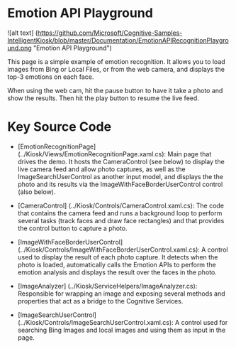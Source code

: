 # Emotion API Playground

![alt text] (https://github.com/Microsoft/Cognitive-Samples-IntelligentKiosk/blob/master/Documentation/EmotionAPIRecognitionPlayground.png "Emotion API Playground")

This page is a simple example of emotion recognition. It allows you to load images from Bing or Local Files, or from the web camera, and displays the top-3 emotions on each face.

When using the web cam, hit the pause button to have it take a photo and show the results. Then hit the play button to resume the live feed.

# Key Source Code

* [EmotionRecognitionPage] (../Kiosk/Views/EmotionRecognitionPage.xaml.cs): Main page that drives the demo. It hosts the CameraControl (see below) to display the live camera feed and allow photo captures, as well as the ImageSearchUserControl as another input model, and displays the the photo and its results via the ImageWithFaceBorderUserControl control (also below).

* [CameraControl] (../Kiosk/Controls/CameraControl.xaml.cs): The code that contains the camera feed and runs a background loop to perform several tasks (track faces and draw face rectangles) and that provides the control button to capture a photo.

* [ImageWithFaceBorderUserControl] (../Kiosk/Controls/ImageWithFaceBorderUserControl.xaml.cs): A control used to display the result of each photo capture. It detects when the photo is loaded, automatically calls the Emotion APIs to perform the emotion analysis and displays the result over the faces in the photo.

* [ImageAnalyzer] (../Kiosk/ServiceHelpers/ImageAnalyzer.cs): Responsible for wrapping an image and exposing several methods and properties that act as a bridge to the Cognitive Services.

* [ImageSearchUserControl] (../Kiosk/Controls/ImageSearchUserControl.xaml.cs): A control used for searching Bing Images and local images and using them as input in the page.
